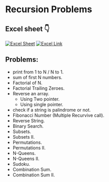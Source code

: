 # Recursion Problems

## Excel sheet 👇 
[![Excel Sheet](https://img.icons8.com/color/48/000000/ms-excel.png)](https://1drv.ms/x/c/d503fb3325128f00/EaT_c-NRD7dIhK3P6FEydPcBvAX-1hQKO4X5g1BYhTyVUg?e=h8Txb5)
[![Excel Link](https://img.shields.io/badge/Open%20Excel%20Sheet-217346?style=for-the-badge&logo=microsoft-excel&logoColor=white)](https://1drv.ms/x/c/d503fb3325128f00/EaT_c-NRD7dIhK3P6FEydPcBvAX-1hQKO4X5g1BYhTyVUg?e=nnOqiR)

## Problems:
- print from 1 to N / N to 1.
- sum of first N numbers.
- Factorial of N.
- Factorial Trailing Zeroes.
- Reverse an array.
    - Using Two pointer.
    - Using single pointer.
- check if a string is palindrome or not.
- Fibonacci Number (Multiple Recurvive call).
- Reverse String.
- Binary Search.
- Subsets.
- Subsets II.
- Permutations.
- Permutations II.
- N-Queens.
- N-Queens II.
- Sudoku.
- Combination Sum.
- Combination Sum II.
